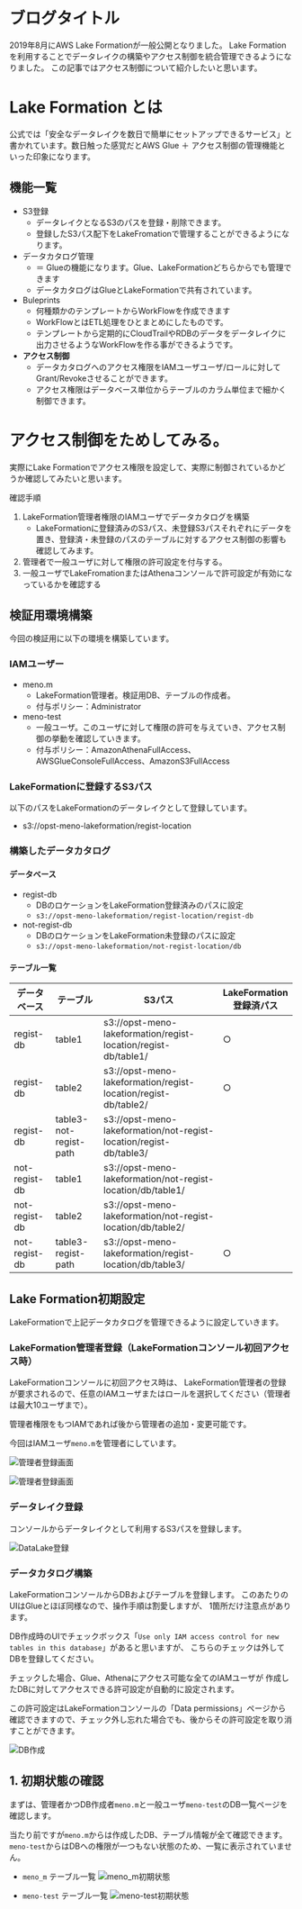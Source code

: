 # ブログタイトル

2019年8月にAWS Lake Formationが一般公開となりました。
Lake Formationを利用することでデータレイクの構築やアクセス制御を統合管理できるようになりました。
この記事ではアクセス制御について紹介したいと思います。


# Lake Formation とは
公式では「安全なデータレイクを数日で簡単にセットアップできるサービス」と書かれています。数日触った感覚だとAWS Glue ＋ アクセス制御の管理機能といった印象になります。

## 機能一覧

- S3登録
  - データレイクとなるS3のパスを登録・削除できます。
  - 登録したS3パス配下をLakeFromationで管理することができるようになります。
- データカタログ管理
  - ＝ Glueの機能になります。Glue、LakeFormationどちらからでも管理できます
  - データカタログはGlueとLakeFormationで共有されています。
- Buleprints
  - 何種類かのテンプレートからWorkFlowを作成できます
  - WorkFlowとはETL処理をひとまとめにしたものです。
  - テンプレートから定期的にCloudTrailやRDBのデータをデータレイクに出力させるようなWorkFlowを作る事ができるようです。
- **アクセス制御**
  - データカタログへのアクセス権限をIAMユーザユーザ/ロールに対してGrant/Revokeさせることができます。
  - アクセス権限はデータベース単位からテーブルのカラム単位まで細かく制御できます。

# アクセス制御をためしてみる。
実際にLake Formationでアクセス権限を設定して、実際に制御されているかどうか確認してみたいと思います。

確認手順

1. LakeFormation管理者権限のIAMユーザでデータカタログを構築
   - LakeFormationに登録済みのS3パス、未登録S3パスそれぞれにデータを置き、登録済・未登録のパスのテーブルに対するアクセス制御の影響も確認してみます。
1. 管理者で一般ユーザに対して権限の許可設定を付与する。
1. 一般ユーザでLakeFromationまたはAthenaコンソールで許可設定が有効になっているかを確認する  


## 検証用環境構築

今回の検証用に以下の環境を構築しています。

### IAMユーザー

- meno.m
  - LakeFormation管理者。検証用DB、テーブルの作成者。
  - 付与ポリシー：Administrator
- meno-test
  - 一般ユーザ。このユーザに対して権限の許可を与えていき、アクセス制御の挙動を確認していきます。
  - 付与ポリシー：AmazonAthenaFullAccess、AWSGlueConsoleFullAccess、AmazonS3FullAccess

### LakeFormationに登録するS3パス
以下のパスをLakeFormationのデータレイクとして登録しています。

- s3://opst-meno-lakeformation/regist-location 

### 構築したデータカタログ

#### データベース
  - regist-db
    - DBのロケーションをLakeFormation登録済みのパスに設定
    - `s3://opst-meno-lakeformation/regist-location/regist-db`
  - not-regist-db
    - DBのロケーションをLakeFormation未登録のパスに設定
    - `s3://opst-meno-lakeformation/not-regist-location/db`
  
#### テーブル一覧


| データベース  | テーブル               | S3パス                                                             | LakeFormation <br> 登録済パス |
| ------------- | ---------------------- | ------------------------------------------------------------------ | ----------------------------- |
| regist-db     | table1                 | s3://opst-meno-lakeformation/regist-location/regist-db/table1/     | ○                             |
| regist-db     | table2                 | s3://opst-meno-lakeformation/regist-location/regist-db/table2/     | ○                             |
| regist-db     | table3-not-regist-path | s3://opst-meno-lakeformation/not-regist-location/regist-db/table3/ |                               |
| not-regist-db | table1                 | s3://opst-meno-lakeformation/not-regist-location/db/table1/        |                               |
| not-regist-db | table2                 | s3://opst-meno-lakeformation/not-regist-location/db/table2/        |                               |
| not-regist-db | table3-regist-path     | s3://opst-meno-lakeformation/regist-location/db/table3/            | ○                             |

## Lake Formation初期設定

LakeFormationで上記データカタログを管理できるように設定していきます。

### LakeFormation管理者登録（LakeFormationコンソール初回アクセス時）

LakeFormationコンソールに初回アクセス時は、
LakeFormation管理者の登録が要求されるので、任意のIAMユーザまたはロールを選択してください（管理者は最大10ユーザまで）。

管理者権限をもつIAMであれば後から管理者の追加・変更可能です。

今回はIAMユーザ`meno.m`を管理者にしています。

![管理者登録画面](./img/0-registadmin.png)

![管理者登録画面](./img/0-registadmin2.png)

### データレイク登録

コンソールからデータレイクとして利用するS3パスを登録します。

![DataLake登録](img/0-registdatalake.png)

### データカタログ構築

LakeFormationコンソールからDBおよびテーブルを登録します。
このあたりのUIはGlueとほぼ同様なので、操作手順は割愛しますが、
1箇所だけ注意点があります。

DB作成時のUIでチェックボックス「`Use only IAM access control for new tables in this database`」があると思いますが、
こちらのチェックは外してDBを登録してください。

チェックした場合、Glue、Athenaにアクセス可能な全てのIAMユーザが
作成したDBに対してアクセスできる許可設定が自動的に設定されます。

この許可設定はLakeFormationコンソールの「Data permissions」ページから
確認できますので、チェック外し忘れた場合でも、後からその許可設定を取り消すことができます。




![DB作成](./img/0-registdatabase.png)



## 1. 初期状態の確認

まずは、管理者かつDB作成者`meno.m`と一般ユーザ`meno-test`のDB一覧ページを確認します。

当たり前ですが`meno.m`からは作成したDB、テーブル情報が全て確認できます。
`meno-test`からはDBへの権限が一つもない状態のため、一覧に表示されていません。

- `meno_m` テーブル一覧
![meno_m初期状態](img/1menomテーブル一覧.png)

- `meno-test` テーブル一覧
![meno-test初期状態](img/1meno-test初期table一覧.png)
